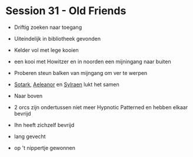 # Session 31 - Old Friends

- Driftig zoeken naar toegang
- Uiteindelijk in bibliotheek gevonden
- Kelder vol met lege kooien
- een kooi met Howitzer en in noorden een mijningang naar buiten

- Proberen steun balken van mijngang om ver te werpen
- [Sotark](https://bookstack.hemels.me/books/Inquisitors/page/sotark), [Aeleanor](https://bookstack.hemels.me/books/Inquisitors/page/aeleanor) en [Sylraen](https://bookstack.hemels.me/books/Inquisitors/page/sylraen-morra) lukt het samen

- Naar boven

- 2 orcs zijn ondertussen niet meer Hypnotic Patterned en hebben elkaar bevrijd
- Ihn heeft zichzelf bevrijd

- lang gevecht
- op 't nippertje gewonnen
 